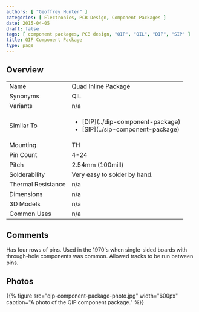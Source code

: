 ```yaml
---
authors: [ "Geoffrey Hunter" ]
categories: [ Electronics, PCB Design, Component Packages ]
date: 2015-04-05
draft: false
tags: [ component packages, PCB design, "QIP", "QIL", "DIP", "SIP" ]
title: QIP Component Package
type: page
---
```


## Overview

<table>
<tbody >
<tr >
<td >Name
</td>
<td >Quad Inline Package
</td>
</tr>
<tr >
<td >Synonyms</td>
<td>QIL</td>
</tr>
<tr >
<td >Variants
</td>
<td >n/a
</td>
</tr>
<tr >
<td >Similar To</td>
<td >
  <ul>
    <li>[DIP](../dip-component-package)</li>
    <li>[SIP](../sip-component-package)</li>
  </ul>
</td>
</tr>
<tr >
<td >Mounting
</td>
<td >TH
</td>
</tr>
<tr >
<td >Pin Count</td>
<td >4-24</td>
</tr>
<tr >
<td >Pitch</td>
<td >2.54mm (100mill)</td>
</tr>
<tr >
<td >Solderability</td>
<td >Very easy to solder by hand.</td>
</tr>
<tr >
<td >Thermal Resistance</td>
<td >n/a</td>
</tr>
<tr >
<td >Dimensions</td>
<td >n/a</td>
</tr>
<tr >

<td >3D Models
</td>

<td >n/a
</td>
</tr>
<tr >

<td >Common Uses
</td>

<td >n/a
</td>
</tr>
</tbody>
</table>


## Comments

Has four rows of pins. Used in the 1970's when single-sided boards with through-hole components was common. Allowed tracks to be run between pins.

## Photos

{{% figure src="qip-component-package-photo.jpg" width="600px" caption="A photo of the QIP component package." %}}